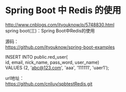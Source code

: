 # Spring Boot 中 Redis 的使用



http://www.cnblogs.com/ityouknow/p/5748830.html  
spring boot(三)：Spring Boot中Redis的使用  

源码：  
https://github.com/ityouknow/spring-boot-examples  

INSERT INTO public.red_user(  
	id, email, nick_name, pass_word,   user_name)  
	VALUES (2, 'abc@123.com', 'aaa', '111111',  'uaer1');  
	
url地址：  
  https://github.com/cnliuy/spbtestRedis.git  
